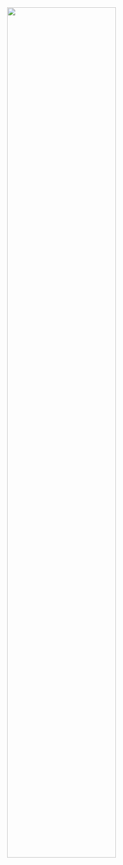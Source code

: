 <div align="center">
<img src="https://images.pexels.com/photos/14011035/pexels-photo-14011035.jpeg?auto=compress&cs=tinysrgb&w=640&h=750&dpr=360" width="70%" alt=""> 
  </div>

